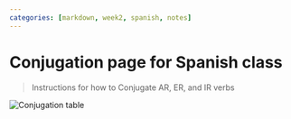 ```yaml
---
categories: [markdown, week2, spanish, notes]
---
```

# Conjugation page for Spanish class
> Instructions for how to Conjugate AR, ER, and IR verbs


<img src="{{site.baseurl}}/images/spanishCS1.jpeg" alt="Conjugation table">